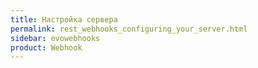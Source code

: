 ```yaml
---
title: Настройка сервера
permalink: rest_webhooks_configuring_your_server.html
sidebar: evowebhooks
product: Webhook
---
```

